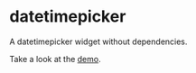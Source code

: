 # datetimepicker
A datetimepicker widget without dependencies.

Take a look at the [demo](https://rawgit.com/davidgnin/datetimepicker/master/demo.html).

